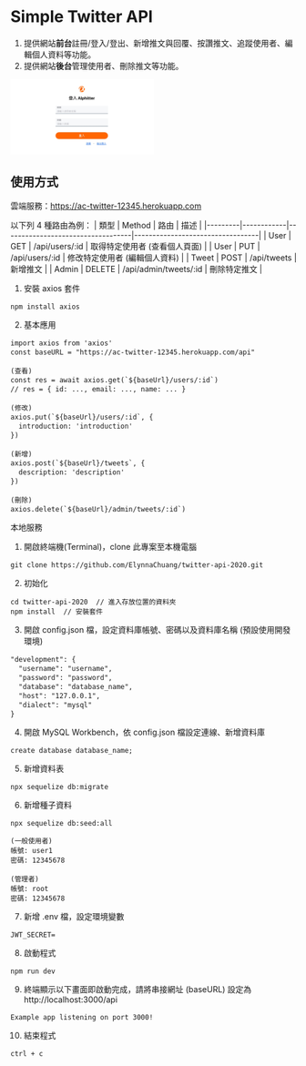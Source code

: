 # Simple Twitter API

1. 提供網站**前台**註冊/登入/登出、新增推文與回覆、按讚推文、追蹤使用者、編輯個人資料等功能。
2. 提供網站**後台**管理使用者、刪除推文等功能。

<img src="./snapshot.jpg" width="50%">

## 使用方式

雲端服務：https://ac-twitter-12345.herokuapp.com

以下列 4 種路由為例：
| 類型    | Method     | 路由                               | 描述                             |
|---------|------------|-----------------------------------|----------------------------------|
| User    | GET        | /api/users/:id                    | 取得特定使用者 (查看個人頁面)      |
| User    | PUT        | /api/users/:id                    | 修改特定使用者 (編輯個人資料)      |
| Tweet   | POST       | /api/tweets                       | 新增推文                         |
| Admin   | DELETE     | /api/admin/tweets/:id             | 刪除特定推文                     |

1. 安裝 axios 套件
```
npm install axios
```
2. 基本應用
```
import axios from 'axios'
const baseURL = "https://ac-twitter-12345.herokuapp.com/api"

(查看)
const res = await axios.get(`${baseUrl}/users/:id`)
// res = { id: ..., email: ..., name: ... }

(修改)
axios.put(`${baseUrl}/users/:id`, {
  introduction: 'introduction'
})

(新增)
axios.post(`${baseUrl}/tweets`, {
  description: 'description'
})

(刪除) 
axios.delete(`${baseUrl}/admin/tweets/:id`)
```

本地服務

1. 開啟終端機(Terminal)，clone 此專案至本機電腦
```
git clone https://github.com/ElynnaChuang/twitter-api-2020.git
```

2. 初始化
```
cd twitter-api-2020  // 進入存放位置的資料夾
npm install  // 安裝套件
```

3. 開啟 config.json 檔，設定資料庫帳號、密碼以及資料庫名稱 (預設使用開發環境)
```
"development": {
  "username": "username",
  "password": "password",
  "database": "database_name",
  "host": "127.0.0.1",
  "dialect": "mysql"
}
```

4. 開啟 MySQL Workbench，依 config.json 檔設定連線、新增資料庫
```
create database database_name;
```

5. 新增資料表
```
npx sequelize db:migrate
```

6. 新增種子資料
```
npx sequelize db:seed:all
```
```
(一般使用者)
帳號: user1
密碼: 12345678

(管理者)
帳號: root
密碼: 12345678
```

7. 新增 .env 檔，設定環境變數
```
JWT_SECRET=
```

8. 啟動程式
```
npm run dev
```

9. 終端顯示以下畫面即啟動完成，請將串接網址 (baseURL) 設定為 http://localhost:3000/api
```
Example app listening on port 3000!
```

10. 結束程式
```
ctrl + c
```
